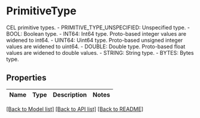 # PrimitiveType

CEL primitive types.   - PRIMITIVE_TYPE_UNSPECIFIED: Unspecified type.  - BOOL: Boolean type.  - INT64: Int64 type.  Proto-based integer values are widened to int64.  - UINT64: Uint64 type.  Proto-based unsigned integer values are widened to uint64.  - DOUBLE: Double type.  Proto-based float values are widened to double values.  - STRING: String type.  - BYTES: Bytes type.

## Properties

Name | Type | Description | Notes
------------ | ------------- | ------------- | -------------

[[Back to Model list]](../README.md#documentation-for-models) [[Back to API list]](../README.md#documentation-for-api-endpoints) [[Back to README]](../README.md)


